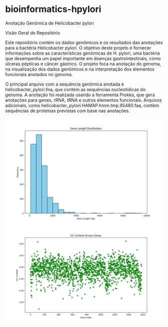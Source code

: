 # bioinformatics-hpylori


Anotação Genômica de Helicobacter pylori

Visão Geral do Repositório

Este repositório contém os dados genômicos e os resultados das anotações para a bactéria Helicobacter pylori. O objetivo deste projeto é fornecer informações sobre as características genômicas de H. pylori, uma bactéria que desempenha um papel importante em doenças gastrointestinais, como úlceras pépticas e câncer gástrico. O projeto foca na anotação do genoma, na visualização dos dados genômicos e na interpretação dos elementos funcionais anotados no genoma.


O principal arquivo com a sequência genômica anotada é helicobacter_pylori.fna, que contém as sequências nucleotídicas do genoma. A anotação foi realizada usando a ferramenta Prokka, que gera anotações para genes, rRNA, tRNA e outros elementos funcionais. Arquivos adicionais, como helicobacter_pylori.HAMAP.hmm.tmp.95480.faa, contêm sequências de proteínas previstas com base nas anotações.

![Distribuição tamanho genes](images/Figure_1.png)
![Distribuição GC pelo genoma](images/Figure_2.png)
